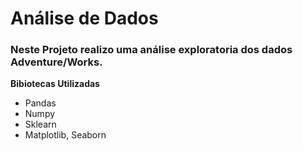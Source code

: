 # Análise de Dados

### Neste Projeto realizo uma análise exploratoria dos dados Adventure/Works.

__Bibiotecas Utilizadas__
- Pandas
- Numpy
- Sklearn
- Matplotlib, Seaborn

